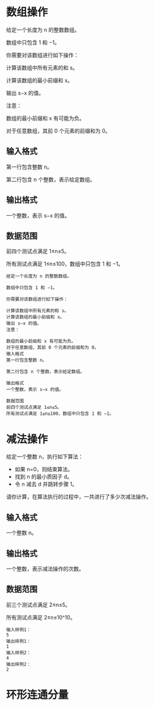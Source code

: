 # 数组操作
给定一个长度为 n 的整数数组。

数组中只包含 1 和 −1。

你需要对该数组进行如下操作：

计算该数组中所有元素的和 s。

计算该数组的最小前缀和 x。

输出 s−x 的值。

注意：

数组的最小前缀和 x 有可能为负。

对于任意数组，其前 0 个元素的前缀和为 0。

## 输入格式
第一行包含整数 n。

第二行包含 n 个整数，表示给定数组。

## 输出格式
一个整数，表示 s−x 的值。

## 数据范围
前四个测试点满足 1≤n≤5。

所有测试点满足 1≤n≤100，数组中只包含 1 和 −1。
```
给定一个长度为 n 的整数数组。

数组中只包含 1 和 −1。

你需要对该数组进行如下操作：

计算该数组中所有元素的和 s。
计算该数组的最小前缀和 x。
输出 s−x 的值。
注意：

数组的最小前缀和 x 有可能为负。
对于任意数组，其前 0 个元素的前缀和为 0。
输入格式
第一行包含整数 n。

第二行包含 n 个整数，表示给定数组。

输出格式
一个整数，表示 s−x 的值。

数据范围
前四个测试点满足 1≤n≤5。
所有测试点满足 1≤n≤100，数组中只包含 1 和 −1。
```

# 减法操作
给定一个整数 n，执行如下算法：
- 如果 n=0，则结束算法。
- 找到 n 的最小质因子 d。
- 令 n 减去 d 并跳转步骤 1。

请你计算，在算法执行的过程中，一共进行了多少次减法操作。

## 输入格式
一个整数 n。

## 输出格式
一个整数，表示减法操作的次数。

## 数据范围
前三个测试点满足 2≤n≤5。

所有测试点满足 2≤n≤10^10。
```
输入样例1：
5
输出样例1：
1
输入样例2：
4
输出样例2：
2
```

# 环形连通分量
